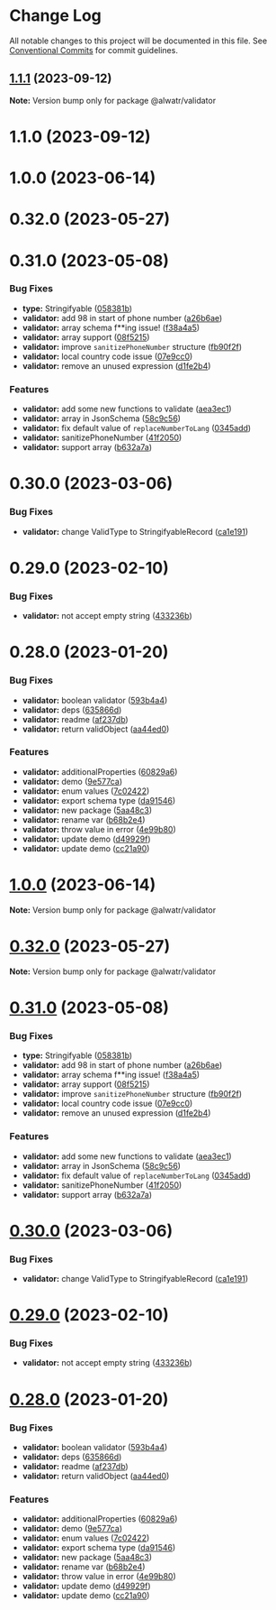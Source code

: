 # Change Log

All notable changes to this project will be documented in this file.
See [Conventional Commits](https://conventionalcommits.org) for commit guidelines.

## [1.1.1](https://github.com/AliMD/alwatr/compare/@alwatr/validator@1.1.0...@alwatr/validator@1.1.1) (2023-09-12)

**Note:** Version bump only for package @alwatr/validator

# 1.1.0 (2023-09-12)

# 1.0.0 (2023-06-14)

# 0.32.0 (2023-05-27)

# 0.31.0 (2023-05-08)

### Bug Fixes

* **type:** Stringifyable ([058381b](https://github.com/AliMD/alwatr/commit/058381b50641ba44f4ac60e2173b5b91449e58cd))
* **validator:** add 98 in start of phone number ([a26b6ae](https://github.com/AliMD/alwatr/commit/a26b6ae63e20e4d2c1f69951f244b8f430e6a755))
* **validator:** array schema f**ing issue! ([f38a4a5](https://github.com/AliMD/alwatr/commit/f38a4a55d93f885f60b3c2a4678e80b4682af039))
* **validator:** array support ([08f5215](https://github.com/AliMD/alwatr/commit/08f521534a0e937e5cf0f92bf5ca274838f41f93))
* **validator:** improve `sanitizePhoneNumber` structure ([fb90f2f](https://github.com/AliMD/alwatr/commit/fb90f2ffcef7bf0d2c4a41a9fd0d578e3b9d40a7))
* **validator:** local country code issue ([07e9cc0](https://github.com/AliMD/alwatr/commit/07e9cc08bd6067580dc33f839bdc842e178f7e5b))
* **validator:** remove an unused expression ([d1fe2b4](https://github.com/AliMD/alwatr/commit/d1fe2b4cb3e8f44d37bd681b04c51d35e932268a))

### Features

* **validator:** add some new functions to validate ([aea3ec1](https://github.com/AliMD/alwatr/commit/aea3ec1a242d5577d0e93895724dcacfce48532d))
* **validator:** array in JsonSchema ([58c9c56](https://github.com/AliMD/alwatr/commit/58c9c56f47b18db5d1aa128b35d0e6c8352d2492))
* **validator:** fix default value of `replaceNumberToLang` ([0345add](https://github.com/AliMD/alwatr/commit/0345addfa9d03acdc4113a07caf8ee3f1ccdddf9))
* **validator:** sanitizePhoneNumber ([41f2050](https://github.com/AliMD/alwatr/commit/41f2050269bd74ff9c4908f984bfe3716fc01bc7))
* **validator:** support array ([b632a7a](https://github.com/AliMD/alwatr/commit/b632a7a6b752fcd8666e6d42da64ebf3b0917c8d))

# 0.30.0 (2023-03-06)

### Bug Fixes

* **validator:** change ValidType to StringifyableRecord ([ca1e191](https://github.com/AliMD/alwatr/commit/ca1e19166edfd206a3901a2a3390d4be3daaa7bc))

# 0.29.0 (2023-02-10)

### Bug Fixes

* **validator:** not accept empty string ([433236b](https://github.com/AliMD/alwatr/commit/433236bc440f315b08b811d82ea57d3118e3fc6e))

# 0.28.0 (2023-01-20)

### Bug Fixes

* **validator:** boolean validator ([593b4a4](https://github.com/AliMD/alwatr/commit/593b4a499529d995836c7a91abc979c4b3a5543b))
* **validator:** deps ([635866d](https://github.com/AliMD/alwatr/commit/635866d81134df0db46fc44b7ed7575e0486f9cd))
* **validator:** readme ([af237db](https://github.com/AliMD/alwatr/commit/af237db8e0c2f5cd37d487304f2097bed95e3a90))
* **validator:** return validObject ([aa44ed0](https://github.com/AliMD/alwatr/commit/aa44ed0b18cca15a0c689f9bdb9ce584b0a55eb0))

### Features

* **validator:** additionalProperties ([60829a6](https://github.com/AliMD/alwatr/commit/60829a6280fdc3138f8702cee776e0dae11f548f))
* **validator:** demo ([9e577ca](https://github.com/AliMD/alwatr/commit/9e577cad18be45942d36d633932ef0aa2c2ec512))
* **validator:** enum values ([7c02422](https://github.com/AliMD/alwatr/commit/7c02422e9caf9ab5dd8e352714db346518229d59))
* **validator:** export schema type ([da91546](https://github.com/AliMD/alwatr/commit/da915461583440d655f26c89c0c29b5c9cb74c6e))
* **validator:** new package ([5aa48c3](https://github.com/AliMD/alwatr/commit/5aa48c354c116655e7824366d4efcd5965172fe3))
* **validator:** rename var ([b68b2e4](https://github.com/AliMD/alwatr/commit/b68b2e4671ff30efcc817213e4bf9bee9c322d90))
* **validator:** throw value in error ([4e99b80](https://github.com/AliMD/alwatr/commit/4e99b8078455443e70aab5ebdbe30c21152b48ae))
* **validator:** update demo ([d49929f](https://github.com/AliMD/alwatr/commit/d49929fca0007aa94482010b7a6245f0bb360bc0))
* **validator:** update demo ([cc21a90](https://github.com/AliMD/alwatr/commit/cc21a906b371f51696c3619fc0df0f392be99dee))

# [1.0.0](https://github.com/AliMD/alwatr/compare/v0.32.0...v1.0.0) (2023-06-14)

**Note:** Version bump only for package @alwatr/validator

# [0.32.0](https://github.com/AliMD/alwatr/compare/v0.31.0...v0.32.0) (2023-05-27)

**Note:** Version bump only for package @alwatr/validator

# [0.31.0](https://github.com/AliMD/alwatr/compare/v0.30.0...v0.31.0) (2023-05-08)

### Bug Fixes

- **type:** Stringifyable ([058381b](https://github.com/AliMD/alwatr/commit/058381b50641ba44f4ac60e2173b5b91449e58cd))
- **validator:** add 98 in start of phone number ([a26b6ae](https://github.com/AliMD/alwatr/commit/a26b6ae63e20e4d2c1f69951f244b8f430e6a755))
- **validator:** array schema f\*\*ing issue! ([f38a4a5](https://github.com/AliMD/alwatr/commit/f38a4a55d93f885f60b3c2a4678e80b4682af039))
- **validator:** array support ([08f5215](https://github.com/AliMD/alwatr/commit/08f521534a0e937e5cf0f92bf5ca274838f41f93))
- **validator:** improve `sanitizePhoneNumber` structure ([fb90f2f](https://github.com/AliMD/alwatr/commit/fb90f2ffcef7bf0d2c4a41a9fd0d578e3b9d40a7))
- **validator:** local country code issue ([07e9cc0](https://github.com/AliMD/alwatr/commit/07e9cc08bd6067580dc33f839bdc842e178f7e5b))
- **validator:** remove an unused expression ([d1fe2b4](https://github.com/AliMD/alwatr/commit/d1fe2b4cb3e8f44d37bd681b04c51d35e932268a))

### Features

- **validator:** add some new functions to validate ([aea3ec1](https://github.com/AliMD/alwatr/commit/aea3ec1a242d5577d0e93895724dcacfce48532d))
- **validator:** array in JsonSchema ([58c9c56](https://github.com/AliMD/alwatr/commit/58c9c56f47b18db5d1aa128b35d0e6c8352d2492))
- **validator:** fix default value of `replaceNumberToLang` ([0345add](https://github.com/AliMD/alwatr/commit/0345addfa9d03acdc4113a07caf8ee3f1ccdddf9))
- **validator:** sanitizePhoneNumber ([41f2050](https://github.com/AliMD/alwatr/commit/41f2050269bd74ff9c4908f984bfe3716fc01bc7))
- **validator:** support array ([b632a7a](https://github.com/AliMD/alwatr/commit/b632a7a6b752fcd8666e6d42da64ebf3b0917c8d))

# [0.30.0](https://github.com/AliMD/alwatr/compare/v0.29.0...v0.30.0) (2023-03-06)

### Bug Fixes

- **validator:** change ValidType to StringifyableRecord ([ca1e191](https://github.com/AliMD/alwatr/commit/ca1e19166edfd206a3901a2a3390d4be3daaa7bc))

# [0.29.0](https://github.com/AliMD/alwatr/compare/v0.28.0...v0.29.0) (2023-02-10)

### Bug Fixes

- **validator:** not accept empty string ([433236b](https://github.com/AliMD/alwatr/commit/433236bc440f315b08b811d82ea57d3118e3fc6e))

# [0.28.0](https://github.com/AliMD/alwatr/compare/v0.27.0...v0.28.0) (2023-01-20)

### Bug Fixes

- **validator:** boolean validator ([593b4a4](https://github.com/AliMD/alwatr/commit/593b4a499529d995836c7a91abc979c4b3a5543b))
- **validator:** deps ([635866d](https://github.com/AliMD/alwatr/commit/635866d81134df0db46fc44b7ed7575e0486f9cd))
- **validator:** readme ([af237db](https://github.com/AliMD/alwatr/commit/af237db8e0c2f5cd37d487304f2097bed95e3a90))
- **validator:** return validObject ([aa44ed0](https://github.com/AliMD/alwatr/commit/aa44ed0b18cca15a0c689f9bdb9ce584b0a55eb0))

### Features

- **validator:** additionalProperties ([60829a6](https://github.com/AliMD/alwatr/commit/60829a6280fdc3138f8702cee776e0dae11f548f))
- **validator:** demo ([9e577ca](https://github.com/AliMD/alwatr/commit/9e577cad18be45942d36d633932ef0aa2c2ec512))
- **validator:** enum values ([7c02422](https://github.com/AliMD/alwatr/commit/7c02422e9caf9ab5dd8e352714db346518229d59))
- **validator:** export schema type ([da91546](https://github.com/AliMD/alwatr/commit/da915461583440d655f26c89c0c29b5c9cb74c6e))
- **validator:** new package ([5aa48c3](https://github.com/AliMD/alwatr/commit/5aa48c354c116655e7824366d4efcd5965172fe3))
- **validator:** rename var ([b68b2e4](https://github.com/AliMD/alwatr/commit/b68b2e4671ff30efcc817213e4bf9bee9c322d90))
- **validator:** throw value in error ([4e99b80](https://github.com/AliMD/alwatr/commit/4e99b8078455443e70aab5ebdbe30c21152b48ae))
- **validator:** update demo ([d49929f](https://github.com/AliMD/alwatr/commit/d49929fca0007aa94482010b7a6245f0bb360bc0))
- **validator:** update demo ([cc21a90](https://github.com/AliMD/alwatr/commit/cc21a906b371f51696c3619fc0df0f392be99dee))
